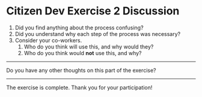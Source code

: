 # Citizen Dev Exercise 2 Discussion

1. Did you find anything about the process confusing?
1. Did you understand why each step of the process was necessary?
1. Consider your co-workers.
    1. Who do you think will use this, and why would they?
    1. Who do you think would **not** use this, and why?

---

Do you have any other thoughts on this part of the exercise?

---

The exercise is complete. Thank you for your participation!
